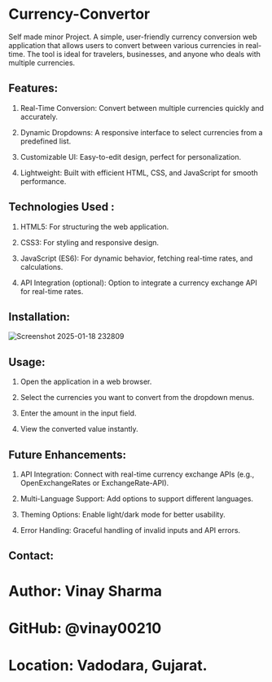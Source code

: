# Currency-Convertor

Self made minor Project.
A simple, user-friendly currency conversion web application that allows users to convert between various currencies in real-time. The tool is ideal for travelers, businesses, and anyone who deals with multiple currencies.

## Features:
1. Real-Time Conversion: Convert between multiple currencies quickly and accurately.

2. Dynamic Dropdowns: A responsive interface to select currencies from a predefined list.

3. Customizable UI: Easy-to-edit design, perfect for personalization.

4. Lightweight: Built with efficient HTML, CSS, and JavaScript for smooth performance.


## Technologies Used :
1. HTML5: For structuring the web application.

2. CSS3: For styling and responsive design.

3. JavaScript (ES6): For dynamic behavior, fetching real-time rates, and calculations.

4. API Integration (optional): Option to integrate a currency exchange API for real-time rates.


## Installation:
![Screenshot 2025-01-18 232809](https://github.com/user-attachments/assets/9901a549-2f33-417c-9adc-15ea94c3633c)

## Usage:
1. Open the application in a web browser.

2. Select the currencies you want to convert from the dropdown menus.

3. Enter the amount in the input field.
 
4. View the converted value instantly.


## Future Enhancements:
1. API Integration: Connect with real-time currency exchange APIs (e.g., OpenExchangeRates or ExchangeRate-API).
   
2. Multi-Language Support: Add options to support different languages.
 
3. Theming Options: Enable light/dark mode for better usability.
   
4. Error Handling: Graceful handling of invalid inputs and API errors.


## Contact:

# Author: Vinay Sharma

# GitHub: @vinay00210

# Location: Vadodara, Gujarat.
